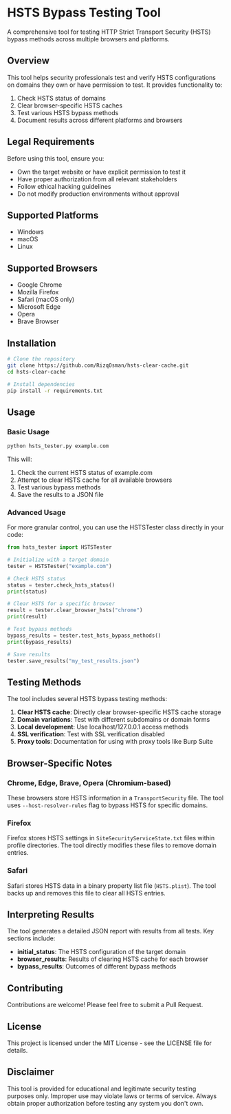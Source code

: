 # HSTS Bypass Testing Tool

A comprehensive tool for testing HTTP Strict Transport Security (HSTS) bypass methods across multiple browsers and platforms.

## Overview

This tool helps security professionals test and verify HSTS configurations on domains they own or have permission to test. It provides functionality to:

1. Check HSTS status of domains
2. Clear browser-specific HSTS caches
3. Test various HSTS bypass methods
4. Document results across different platforms and browsers

## Legal Requirements

Before using this tool, ensure you:

- Own the target website or have explicit permission to test it
- Have proper authorization from all relevant stakeholders
- Follow ethical hacking guidelines
- Do not modify production environments without approval

## Supported Platforms

- Windows
- macOS
- Linux

## Supported Browsers

- Google Chrome
- Mozilla Firefox
- Safari (macOS only)
- Microsoft Edge
- Opera
- Brave Browser

## Installation

```bash
# Clone the repository
git clone https://github.com/RizqOsman/hsts-clear-cache.git
cd hsts-clear-cache

# Install dependencies
pip install -r requirements.txt
```

## Usage

### Basic Usage

```bash
python hsts_tester.py example.com
```

This will:
1. Check the current HSTS status of example.com
2. Attempt to clear HSTS cache for all available browsers
3. Test various bypass methods
4. Save the results to a JSON file

### Advanced Usage

For more granular control, you can use the HSTSTester class directly in your code:

```python
from hsts_tester import HSTSTester

# Initialize with a target domain
tester = HSTSTester("example.com")

# Check HSTS status
status = tester.check_hsts_status()
print(status)

# Clear HSTS for a specific browser
result = tester.clear_browser_hsts("chrome")
print(result)

# Test bypass methods
bypass_results = tester.test_hsts_bypass_methods()
print(bypass_results)

# Save results
tester.save_results("my_test_results.json")
```

## Testing Methods

The tool includes several HSTS bypass testing methods:

1. **Clear HSTS cache**: Directly clear browser-specific HSTS cache storage
2. **Domain variations**: Test with different subdomains or domain forms
3. **Local development**: Use localhost/127.0.0.1 access methods
4. **SSL verification**: Test with SSL verification disabled
5. **Proxy tools**: Documentation for using with proxy tools like Burp Suite

## Browser-Specific Notes

### Chrome, Edge, Brave, Opera (Chromium-based)
These browsers store HSTS information in a `TransportSecurity` file. The tool uses `--host-resolver-rules` flag to bypass HSTS for specific domains.

### Firefox
Firefox stores HSTS settings in `SiteSecurityServiceState.txt` files within profile directories. The tool directly modifies these files to remove domain entries.

### Safari
Safari stores HSTS data in a binary property list file (`HSTS.plist`). The tool backs up and removes this file to clear all HSTS entries.

## Interpreting Results

The tool generates a detailed JSON report with results from all tests. Key sections include:

- **initial_status**: The HSTS configuration of the target domain
- **browser_results**: Results of clearing HSTS cache for each browser
- **bypass_results**: Outcomes of different bypass methods

## Contributing

Contributions are welcome! Please feel free to submit a Pull Request.

## License

This project is licensed under the MIT License - see the LICENSE file for details.

## Disclaimer

This tool is provided for educational and legitimate security testing purposes only. Improper use may violate laws or terms of service. Always obtain proper authorization before testing any system you don't own.

